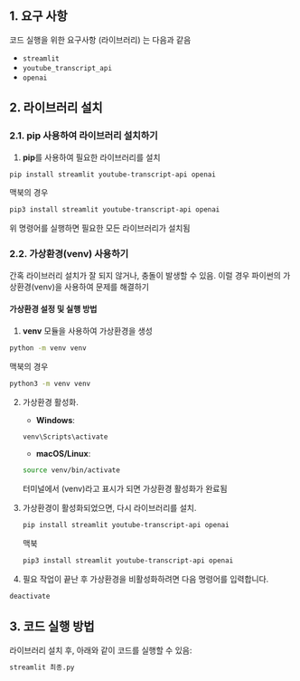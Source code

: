 
## 1. 요구 사항

코드 실행을 위한 요구사항 (라이브러리) 는 다음과 같음

- `streamlit`
- `youtube_transcript_api`
- `openai`

## 2. 라이브러리 설치

### 2.1. pip 사용하여 라이브러리 설치하기

1. **pip**를 사용하여 필요한 라이브러리를 설치

```bash
pip install streamlit youtube-transcript-api openai
```

맥북의 경우
```bash
pip3 install streamlit youtube-transcript-api openai
```


위 명령어를 실행하면 필요한 모든 라이브러리가 설치됨

### 2.2. 가상환경(venv) 사용하기

간혹 라이브러리 설치가 잘 되지 않거나, 충돌이 발생할 수 있음. 이럴 경우 파이썬의 가상환경(venv)을 사용하여 문제를 해결하기

#### 가상환경 설정 및 실행 방법

1. **venv** 모듈을 사용하여 가상환경을 생성

```bash
python -m venv venv
```

맥북의 경우
```bash
python3 -m venv venv
```

2. 가상환경 활성화.

   - **Windows**:

   ```bash
   venv\Scripts\activate
   ```

   - **macOS/Linux**:

   ```bash
   source venv/bin/activate
   ```

   터미널에서 (venv)라고 표시가 되면 가상환경 활성화가 완료됨

3. 가상환경이 활성화되었으면, 다시 라이브러리를 설치.

   ```bash
   pip install streamlit youtube-transcript-api openai
   ```
   맥북
   ```bash
   pip3 install streamlit youtube-transcript-api openai
   ```



4. 필요 작업이 끝난 후 가상환경을 비활성화하려면 다음 명령어를 입력합니다.

```bash
deactivate
```

## 3. 코드 실행 방법

라이브러리 설치 후, 아래와 같이 코드를 실행할 수 있음:

```bash
streamlit 최종.py
```
